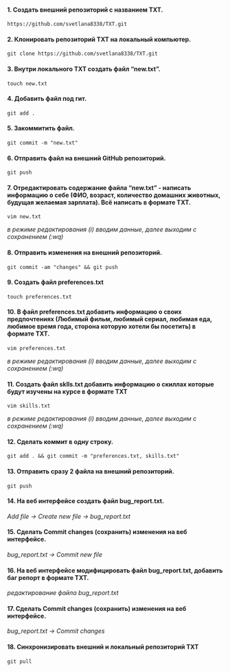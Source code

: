 #### 1. Создать внешний репозиторий c названием TXT.
```
https://github.com/svetlana8338/TXT.git
```

#### 2. Клонировать репозиторий TXT на локальный компьютер.
```
git clone https://github.com/svetlana8338/TXT.git
```

#### 3. Внутри локального TXT создать файл “new.txt”.
```
touch new.txt
```

#### 4. Добавить файл под гит.
```
git add .
``` 
 
#### 5. Закоммитить файл.
```
git commit -m "new.txt"
``` 
 
####  6. Отправить файл на внешний GitHub репозиторий.
```
git push
``` 
 
#### 7. Отредактировать содержание файла “new.txt” - написать информацию о себе (ФИО, возраст, количество домашних животных, будущая желаемая зарплата). Всё написать в формате TXT.
```
vim new.txt
```
*в режиме редактирования (i) вводим данные, далее выходим с сохранением (:wq)*
 
#### 8. Отправить изменения на внешний репозиторий.
```
git commit -am "сhanges" && git push
``` 
 
#### 9. Создать файл preferences.txt
```
touch preferences.txt
```
  
#### 10. В файл preferences.txt добавить информацию о своих предпочтениях (Любимый фильм, любимый сериал, любимая еда, любимое время года, сторона которую хотели бы посетить) в формате TXT.
```
vim preferences.txt
```
*в режиме редактирования (i) вводим данные, далее выходим с сохранением (:wq)*

#### 11. Создать файл sklls.txt добавить информацию о скиллах которые будут изучены на курсе в формате TXT
```
vim skills.txt
``` 
*в режиме редактирования (i) вводим данные, далее выходим с сохранением (:wq)*

#### 12. Сделать коммит в одну строку.
```
git add . && git commit -m "preferences.txt, skills.txt"
``` 
 
#### 13. Отправить сразу 2 файла на внешний репозиторий.
```
git push
``` 
 
#### 14. На веб интерфейсе создать файл bug_report.txt.
*Add file -> Create new file -> bug_report.txt*
 
#### 15. Сделать Commit changes (сохранить) изменения на веб интерфейсе.
*bug_report.txt -> Commit new file*
 
#### 16. На веб интерфейсе модифицировать файл bug_report.txt, добавить баг репорт в формате TXT.
*редактирование файла bug_report.txt* 
 
 #### 17. Сделать Commit changes (сохранить) изменения на веб интерфейсе.
 *bug_report.txt -> Commit changes*
 
 #### 18. Синхронизировать внешний и локальный репозиторий TXT
 ```
 git pull
 ```
